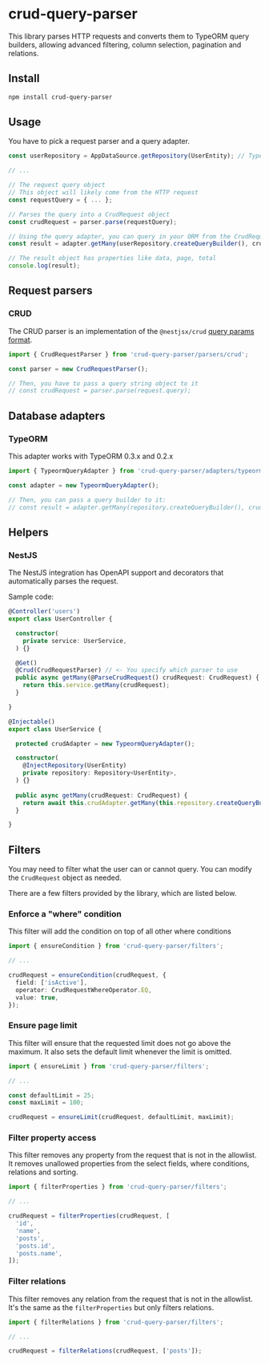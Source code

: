 # crud-query-parser

This library parses HTTP requests and converts them to TypeORM query builders, allowing advanced filtering, column selection, pagination and relations.

## Install

```sh
npm install crud-query-parser
```

## Usage

You have to pick a request parser and a query adapter.

```ts
const userRepository = AppDataSource.getRepository(UserEntity); // TypeORM repository

// ...

// The request query object
// This object will likely come from the HTTP request
const requestQuery = { ... };  

// Parses the query into a CrudRequest object
const crudRequest = parser.parse(requestQuery);

// Using the query adapter, you can query in your ORM from the CrudRequest
const result = adapter.getMany(userRepository.createQueryBuilder(), crudRequest); // GetManyResult<UserEntity>

// The result object has properties like data, page, total
console.log(result);
```

## Request parsers

### CRUD

The CRUD parser is an implementation of the `@nestjsx/crud` [query params format](https://github.com/nestjsx/crud/wiki/Requests#query-params).

```ts
import { CrudRequestParser } from 'crud-query-parser/parsers/crud';

const parser = new CrudRequestParser();

// Then, you have to pass a query string object to it
// const crudRequest = parser.parse(request.query);
```

## Database adapters

### TypeORM

This adapter works with TypeORM 0.3.x and 0.2.x

```ts
import { TypeormQueryAdapter } from 'crud-query-parser/adapters/typeorm';

const adapter = new TypeormQueryAdapter();

// Then, you can pass a query builder to it:
// const result = adapter.getMany(repository.createQueryBuilder(), crudRequest);
```

## Helpers

### NestJS

The NestJS integration has OpenAPI support and decorators that automatically parses the request.

Sample code:

```ts
@Controller('users')
export class UserController {

  constructor(
    private service: UserService,
  ) {}

  @Get()
  @Crud(CrudRequestParser) // <- You specify which parser to use
  public async getMany(@ParseCrudRequest() crudRequest: CrudRequest) { // <- The request query will be automatically parsed
    return this.service.getMany(crudRequest);
  }

}
```

```ts
@Injectable()
export class UserService {

  protected crudAdapter = new TypeormQueryAdapter();

  constructor(
    @InjectRepository(UserEntity)
    private repository: Repository<UserEntity>,
  ) {}
  
  public async getMany(crudRequest: CrudRequest) {
    return await this.crudAdapter.getMany(this.repository.createQueryBuilder(), crudRequest);
  }

}
```

## Filters

You may need to filter what the user can or cannot query. You can modify the `CrudRequest` object as needed.

There are a few filters provided by the library, which are listed below.

### Enforce a "where" condition

This filter will add the condition on top of all other where conditions

```ts
import { ensureCondition } from 'crud-query-parser/filters';

// ...

crudRequest = ensureCondition(crudRequest, {
  field: ['isActive'],
  operator: CrudRequestWhereOperator.EQ,
  value: true,
});
```

### Ensure page limit

This filter will ensure that the requested limit does not go above the maximum.
It also sets the default limit whenever the limit is omitted. 

```ts
import { ensureLimit } from 'crud-query-parser/filters';

// ...

const defaultLimit = 25;
const maxLimit = 100;

crudRequest = ensureLimit(crudRequest, defaultLimit, maxLimit);
```

### Filter property access

This filter removes any property from the request that is not in the allowlist.
It removes unallowed properties from the select fields, where conditions, relations and sorting.

```ts
import { filterProperties } from 'crud-query-parser/filters';

// ...

crudRequest = filterProperties(crudRequest, [
  'id',
  'name',
  'posts',
  'posts.id',
  'posts.name',
]);
```

### Filter relations

This filter removes any relation from the request that is not in the allowlist.
It's the same as the `filterProperties` but only filters relations.

```ts
import { filterRelations } from 'crud-query-parser/filters';

// ...

crudRequest = filterRelations(crudRequest, ['posts']);
```
